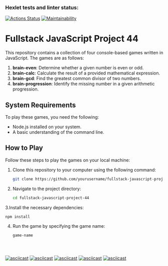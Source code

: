 ### Hexlet tests and linter status:

[![Actions Status](https://github.com/TanyaAl/fullstack-javascript-project-44/actions/workflows/hexlet-check.yml/badge.svg)](https://github.com/TanyaAl/fullstack-javascript-project-44/actions)
[![Maintainability](https://api.codeclimate.com/v1/badges/680b09cf3f495a3295af/maintainability)](https://codeclimate.com/github/TanyaAl/fullstack-javascript-project-44/maintainability)
# Fullstack JavaScript Project 44

This repository contains a collection of four console-based games written in JavaScript. The games are as follows:

1. **brain-even**: Determine whether a given number is even or odd.
2. **brain-calc**: Calculate the result of a provided mathematical expression.
3. **brain-gcd**: Find the greatest common divisor of two numbers.
4. **brain-progression**: Identify the missing number in a given arithmetic progression.

## System Requirements

To play these games, you need the following:

- Node.js installed on your system.
- A basic understanding of the command line.

## How to Play

Follow these steps to play the games on your local machine:

1. Clone this repository to your computer using the following command:

   ```bash
   git clone https://github.com/yourusername/fullstack-javascript-project-44.git
2. Navigate to the project directory:

   ```bash
   cd fullstack-javascript-project-44
3.Install the necessary dependencies:

   ```bash
   npm install
```
4. Run the game by specifying the game name:

   ```bash
   game-name





[![asciicast](https://asciinema.org/a/3DbqGrgYiF771Fy6WELFSS7sF.svg)](https://asciinema.org/a/3DbqGrgYiF771Fy6WELFSS7sF)
[![asciicast](https://asciinema.org/a/l5gBWCxef97WjpYV5iMDvM21Q.svg)](https://asciinema.org/a/l5gBWCxef97WjpYV5iMDvM21Q)
[![asciicast](https://asciinema.org/a/3xcE02HRZ7ye6PgSSvLzUKRRj.svg)](https://asciinema.org/a/3xcE02HRZ7ye6PgSSvLzUKRRj)
[![asciicast](https://asciinema.org/a/J8bQq9qMskGEgONzNyPl5oJMe.svg)](https://asciinema.org/a/J8bQq9qMskGEgONzNyPl5oJMe)
[![asciicast](https://asciinema.org/a/QcBnfICpq9qd9qF41X1oTEdqL.svg)](https://asciinema.org/a/QcBnfICpq9qd9qF41X1oTEdqL)
